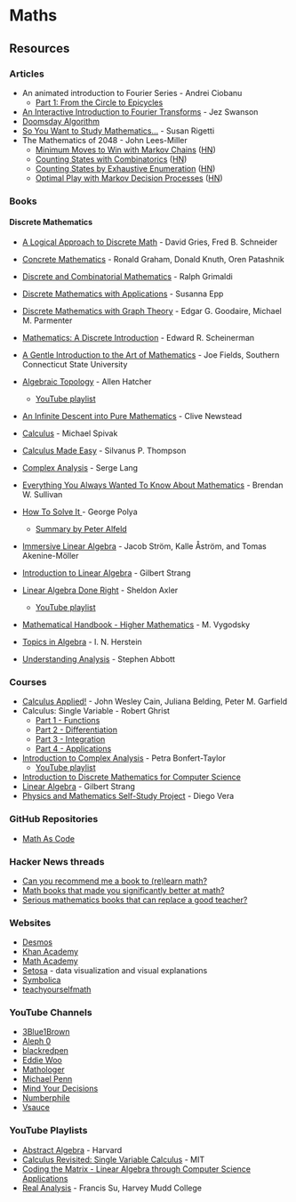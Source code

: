 # Maths

## Resources

### Articles

* An animated introduction to Fourier Series - Andrei Ciobanu
  * [Part 1: From the Circle to Epicycles](https://www.andreinc.net/2024/04/24/from-the-circle-to-epicycles)
* [An Interactive Introduction to Fourier Transforms](https://www.jezzamon.com/fourier/) - Jez Swanson
* [Doomsday Algorithm](https://rudy.ca/doomsday.html)
* [So You Want to Study Mathematics…](https://www.susanrigetti.com/math) - Susan Rigetti
* The Mathematics of 2048 - John Lees-Miller
  * [Minimum Moves to Win with Markov Chains](https://jdlm.info/articles/2017/08/05/markov-chain-2048.html) ([HN](https://news.ycombinator.com/item?id=15327837))
  * [Counting States with Combinatorics](https://jdlm.info/articles/2017/09/17/counting-states-combinatorics-2048.html) ([HN](https://news.ycombinator.com/item?id=15327837))
  * [Counting States by Exhaustive Enumeration](https://jdlm.info/articles/2017/12/10/counting-states-enumeration-2048.html) ([HN](https://news.ycombinator.com/item?id=15894126))
  * [Optimal Play with Markov Decision Processes](https://jdlm.info/articles/2018/03/18/markov-decision-process-2048.html) ([HN](https://news.ycombinator.com/item?id=16790338))

### Books

#### Discrete Mathematics

* [A Logical Approach to Discrete Math](https://smile.amazon.co.uk/dp/1441928359) - David Gries, Fred B. Schneider
* [Concrete Mathematics](https://www.csie.ntu.edu.tw/\~r97002/temp/Concrete%20Mathematics%202e.pdf) - Ronald Graham, Donald Knuth, Oren Patashnik
* [Discrete and Combinatorial Mathematics](https://smile.amazon.co.uk/dp/1292022795) - Ralph Grimaldi
* [Discrete Mathematics with Applications](https://smile.amazon.co.uk/dp/0495826162/) - Susanna Epp
* [Discrete Mathematics with Graph Theory](https://smile.amazon.co.uk/dp/8120332989/) - Edgar G. Goodaire, Michael M. Parmenter
* [Mathematics: A Discrete Introduction](https://smile.amazon.co.uk/dp/049501866X) - Edward R. Scheinerman



* [A Gentle Introduction to the Art of Mathematics](https://giam.southernct.edu/GIAM/) - Joe Fields, Southern Connecticut State University
* [Algebraic Topology](https://pi.math.cornell.edu/\~hatcher/AT/ATpage.html) - Allen Hatcher
  * [YouTube playlist](https://www.youtube.com/playlist?list=PLpRLWqLFLVTCL15U6N3o35g4uhMSBVA2b)
* [An Infinite Descent into Pure Mathematics](https://infinitedescent.xyz/) - Clive Newstead
* [Calculus](https://www.amazon.co.uk/Calculus-Michael-Spivak/dp/0914098918) - Michael Spivak
* [Calculus Made Easy](https://calculusmadeeasy.org/) - Silvanus P. Thompson
* [Complex Analysis](https://ds.amu.edu.et/xmlui/bitstream/handle/123456789/8538/Complex%20Analysis%20-%20Lang.pdf?sequence=1\&isAllowed=y) - Serge Lang
* [Everything You Always Wanted To Know About Mathematics](https://www.math.cmu.edu/\~jmackey/151\_128/bws\_book.pdf) - Brendan W. Sullivan
* [How To Solve It ](https://press.princeton.edu/books/paperback/9780691164076/how-to-solve-it)- George Polya
  * [Summary by Peter Alfeld](https://www.math.utah.edu/\~alfeld/math/polya.html)
* [Immersive Linear Algebra](https://immersivemath.com/ila/index.html) - Jacob Ström, Kalle Åström, and Tomas Akenine-Möller
* [Introduction to Linear Algebra](https://www.amazon.co.uk/Introduction-Linear-Algebra-Gilbert-Strang/dp/1733146679/) - Gilbert Strang
* [Linear Algebra Done Right](https://linear.axler.net/) - Sheldon Axler
  * [YouTube playlist](https://www.youtube.com/playlist?list=PLGAnmvB9m7zOBVCZBUUmSinFV0wEir2Vw)
* [Mathematical Handbook - Higher Mathematics](https://archive.org/details/vygodsky-mathematical-handbook-higher-mathematics-mir/mode/2up) - M. Vygodsky
* [Topics in Algebra](https://marinazahara22.files.wordpress.com/2013/10/i-n-herstein-topics-in-algebra-2nd-edition-1975-wiley-international-editions-john-wiley-and-sons-wie-1975.pdf) - I. N. Herstein
* [Understanding Analysis](https://homel.vsb.cz/\~ulc0011/Abbott%20-%20Understanding%20Analysis.pdf) - Stephen Abbott

### Courses

* [Calculus Applied!](https://www.edx.org/course/calculus-applied) - John Wesley Cain, Juliana Belding, Peter M. Garfield
* Calculus: Single Variable - Robert Ghrist
  * [Part 1 - Functions](https://www.coursera.org/learn/single-variable-calculus)
  * [Part 2 - Differentiation](https://www.coursera.org/learn/differentiation-calculus)
  * [Part 3 - Integration](https://www.coursera.org/learn/integration-calculus)
  * [Part 4 - Applications](https://www.coursera.org/learn/applications-calculus)
* [Introduction to Complex Analysis](https://www.coursera.org/learn/complex-analysis) - Petra Bonfert-Taylor
  * [YouTube playlist](https://www.youtube.com/playlist?list=PLi7yHjesblV0sSfZzWdSUXGO683n\_nJdQ)
* [Introduction to Discrete Mathematics for Computer Science](https://www.coursera.org/specializations/discrete-mathematics)
* [Linear Algebra](https://ocw.mit.edu/courses/18-06-linear-algebra-spring-2010/) - Gilbert Strang
* [Physics and Mathematics Self-Study Project](https://www.diegovera.org/projects) - Diego Vera

### GitHub Repositories

* [Math As Code](https://github.com/Jam3/math-as-code)

### Hacker News threads

* [Can you recommend me a book to (re)learn math?](https://news.ycombinator.com/item?id=33859823)
* [Math books that made you significantly better at math?](https://news.ycombinator.com/item?id=34439828)
* [Serious mathematics books that can replace a good teacher?](https://news.ycombinator.com/item?id=31488608)

### Websites

* [Desmos](https://www.desmos.com/calculator)
* [Khan Academy](https://www.khanacademy.org/)
* [Math Academy](https://mathacademy.com/)
* [Setosa](https://setosa.io/#/) - data visualization and visual explanations
* [Symbolica](https://symbolica.io/)
* [teachyourselfmath](https://teachyourselfmath.app)

### YouTube Channels

* [3Blue1Brown](https://www.youtube.com/c/3blue1brown/videos)
* [Aleph 0](https://www.youtube.com/c/Aleph0/videos)
* [blackredpen](https://www.youtube.com/c/blackpenredpen/videos)
* [Eddie Woo](https://www.youtube.com/c/misterwootube/videos)
* [Mathologer](https://www.youtube.com/c/Mathologer/videos)
* [Michael Penn](https://www.youtube.com/c/MichaelPennMath/videos)
* [Mind Your Decisions](https://www.youtube.com/c/MindYourDecisions/videos)
* [Numberphile](https://www.youtube.com/user/numberphile/videos)
* [Vsauce](https://www.youtube.com/c/vsauce1/videos)

### YouTube Playlists

* [Abstract Algebra](https://www.youtube.com/playlist?list=PLelIK3uylPMGzHBuR3hLMHrYfMqWWsmx5) - Harvard
* [Calculus Revisited: Single Variable Calculus](https://www.youtube.com/playlist?list=PL3B08AE665AB9002A) - MIT
* [Coding the Matrix - Linear Algebra through Computer Science Applications](https://www.youtube.com/playlist?list=PLEhMEyM9jSinRHXJgRCOLZUiu9847V2g0)
* [Real Analysis](https://www.youtube.com/playlist?list=PL0E754696F72137EC) - Francis Su, Harvey Mudd College


